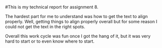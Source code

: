 #This is my technical report for assignment 8.

The hardest part for me to understand was how to get the text to align properly. Well, getting things to align properly overall but for some reason I could not get the text in the right spots.

Overall this work cycle was fun once I got the hang of it, but it was very hard to start or to even know where to start.
